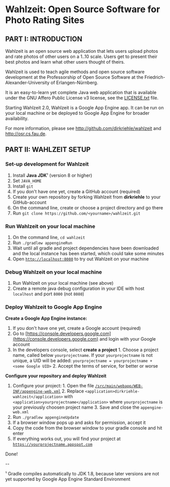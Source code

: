 # Wahlzeit: Open Source Software for Photo Rating Sites


## PART I: INTRODUCTION

Wahlzeit is an open source web application that lets users upload photos and rate photos of other users on a 1..10 scale. Users get to present their best photos and learn what other users thought of theirs. 

Wahlzeit is used to teach agile methods and open source software development at the Professorship of Open Source Software at the Friedrich-Alexander-University of Erlangen-Nürnberg.

It is an easy-to-learn yet complete Java web application that is available under the GNU Affero Public License v3 license, see the [LICENSE.txt](/LICENSE.txt) file.

Starting Wahlzeit 2.0, Wahlzeit is a Google App Engine app. It can be run on your local machine or be deployed to Google App Engine for broader availability.

For more information, please see http://github.com/dirkriehle/wahlzeit and http://osr.cs.fau.de.


## PART II: WAHLZEIT SETUP

### Set-up development for Wahlzeit

  1. Install **Java JDK**¹ (version 8 or higher)
  2. Set ``JAVA_HOME``
  2. Install ``git``
  3. If you don't have one yet, create a GitHub account (required)
  4. Create your own repository by forking Wahlzeit from **dirkriehle** to your GitHub-account
  5. On the command line, create or choose a project directory and go there 
  6. Run ```git clone https://github.com/<yourname>/wahlzeit.git```


### Run Wahlzeit on your local machine
  1. On the command line, ```cd wahlzeit```
  2. Run ```./gradlew appengineRun```
  3. Wait until all gradle and project dependencies have been downloaded and the local instance has been started, which could take some minutes
  4. Open [``http://localhost:8080``](http://localhost:8080) to try out Wahlzeit on your machine


### Debug Wahlzeit on your local machine
  1. Run Wahlzeit on your local machine (see above)
  2. Create a remote java debug configuration in your IDE with host ``localhost`` and port ``8000`` (not ``8080``)


### Deploy Wahlzeit to Google App Engine

**Create a Google App Engine instance:**
  1. If you don't have one yet, create a Google account (required)
  2. Go to [https://console.developers.google.com](https://console.developers.google.com) and login with your Google account
  3. In the developers console, select **create a project**
    1. Choose a project name, called below ``yourprojectname``. If your ``yourprojectname`` is not unique, a UID will be added: ``yourprojectname = yourprojectname + <some Google UID>`` 
    2. Accept the terms of service, for better or worse

**Configure your repository and deploy Wahlzeit**
  1. Configure your project:
    1. Open the file [``/src/main/webapp/WEB-INF/appengine-web.xml``](/src/main/webapp/WEB-INF/appengine-web.xml)
    2. Replace ``<application>dirkriehle-wahlzeit</application>`` with `<application>yourprojectname</application>` where `yourprojectname` is your previously choosen project name
    3. Save and close the ``appengine-web.xml``
  2. Run ```./gradlew appengineUpdate```
  3. If a browser window pops up and asks for permission, accept it
  4. Copy the code from the browser window to your gradle console and hit enter
  5. If everything works out, you will find your project at [``https://yourprojectname.appspot.com``](https://yourprojectname.appspot.com)

Done!

--

¹ Gradle compiles automatically to JDK 1.8, because later versions are not yet supported by Google App Engine Standard Environment
